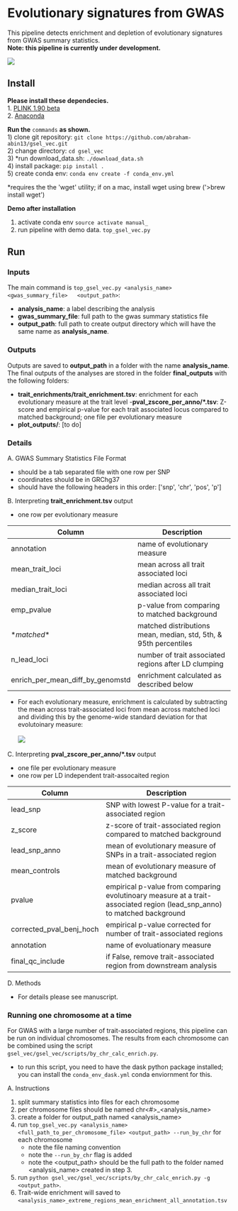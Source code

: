 # Evolutionary signatures from GWAS
This pipeline detects enrichment and depletion of evolutionary signatures from GWAS summary statistics.<br>
**Note: this pipeline is currently under development.**


![](<https://github.com/abraham-abin13/gsel_vec/blob/master/schematic/for_repo.jpg>)

## Install
**Please install these dependecies.** <br>1. [PLINK 1.90 beta](https://www.cog-genomics.org/plink2) <br>
2. [Anaconda](https://www.anaconda.com/products/individual)

**Run the** `commands` **as shown.** <br> 1) clone git repository: `git clone https://github.com/abraham-abin13/gsel_vec.git` <br>
2) change directory: `cd gsel_vec` <br>
3) *run download_data.sh: `./download_data.sh` <br>
4) install package: `pip install .` <br>
5) create conda env: `conda env create -f conda_env.yml`

*requires the the 'wget' utility; if on a mac, install wget using brew ('>brew install wget')

**Demo after installation** <br>
1) activate conda env `source activate manual_` <br>
2) run pipeline with demo data. `top_gsel_vec.py`


## Run
### Inputs
The main command is `top_gsel_vec.py <analysis_name>   <gwas_summary_file>   <output_path>`:
- **analysis_name**: a label describing the analysis <br>
- **gwas_summary_file**: full path to the gwas summary statistics file <br>
-  **output_path**: full path to create output directory which will have the same name as **analysis_name**.

### Outputs
Outputs are saved to **output_path** in a folder with the name **analysis_name**. The final outputs of the analyses are stored in the folder **final_outputs** with the following folders:
- **trait_enrichments/trait_enrichment.tsv**:  enrichment for each evolutionary measure at the trait level
-**pval_zscore_per_anno/*.tsv**: Z-score and empirical p-value for each trait associated locus compared to matched background; one file per evolutionary measure
- **plot_outputs/**: [to do]



### Details
A. GWAS Summary Statistics File Format
- should be a tab separated file with one row per SNP
- coordinates should be in GRChg37
- should have the following headers in this order: ['snp', 'chr', 'pos', 'p']

B. Interpreting **trait_enrichment.tsv** output
- one row per evolutionary measure

| Column  | Description |
| ------------- | ------------- |
| annotation  | name of evolutionary measure  |
| mean_trait_loci  | mean across all trait associated loci  |
| median_trait_loci  | median across all trait associated loci  |
| emp_pvalue  |  p-value from comparing to matched background   |
| \*_matched_*  |  matched distributions mean, median, std, 5th, & 95th percentiles   |
| n_lead_loci  |  number of trait associated regions after LD clumping   |
| enrich_per_mean_diff_by_genomstd  |  enrichment calculated as described below   |

* For each evolutionary measure, enrichment is calculated by subtracting the mean across trait-associated loci from mean across matched loci and dividing this by the genome-wide standard deviation for that evolutoinary measure:<br> <br><img src="https://render.githubusercontent.com/render/math?math=enrichment = \frac{trait_{mean} - matched_{mean}}{Genome\:wide_{std}}">

C. Interpreting **pval_zscore_per_anno/*.tsv** output
- one file per evolutionary measure
- one row per LD independent trait-assocaited region

| Column  | Description |
| ------------- | ------------- |
| lead_snp  | SNP with lowest P-value for a trait-associated region  |
| z_score  | z-score of trait-associated region compared to matched background  |
| lead_snp_anno  | mean of evolutionary measure of SNPs in a trait-associated region  |
| mean_controls  | mean of evolutionary measure of matched background  |
| pvalue  | empirical p-value from comparing evolutinoary measure at a trait-associated region (lead_snp_anno) to matched background   |
| corrected_pval_benj_hoch  | empirical p-value corrected for number of trait-associated regions  |
| annotation  | name of evoluationary measure   |
| final_qc_include  | if False, remove trait-associated region from downstream analysis  |

D. Methods
- For details please see manuscript.

### Running one chromosome at a time
For GWAS with a large number of trait-associated regions, this pipeline can be run on individual chromosomes. The results from each chromosome can be combined using the script `gsel_vec/gsel_vec/scripts/by_chr_calc_enrich.py`.
* to run this script, you need to have the dask python package installed; you can install the `conda_env_dask.yml` conda enviornment for this.


A. Instructions
1. split summary statistics into files for each chromosome
2. per chromosome files should be named chr<#>_<analysis_name>
3. create a folder for output_path named <analysis_name>
4. run `top_gsel_vec.py <analysis_name> <full_path_to_per_chromosome_file> <output_path> --run_by_chr` for each chromosome
    * note the file naming convention
    * note the `--run_by_chr` flag is added
    * note the <output_path> should be the full path to the folder named <analysis_name> created in step 3.
5. run `python gsel_vec/gsel_vec/scripts/by_chr_calc_enrich.py -g <output_path>`.
6. Trait-wide enrichment will saved to `<analysis_name>_extreme_regions_mean_enrichment_all_annotation.tsv`
